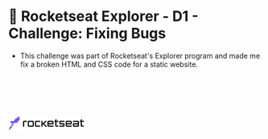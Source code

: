 # 🚀 Rocketseat Explorer - D1 - Challenge: Fixing Bugs

- This challenge was part of Rocketseat's Explorer program and made me fix a broken HTML and CSS code for a static website.

</br>
</br>
</br>
</br>

<a href="https://www.rocketseat.com.br/" target="_blank"><img src="https://raw.githubusercontent.com/Rocketseat/awesome/master/assets/logo_rocketseat.png" alt="Rocketseat" width="150"/></a>
